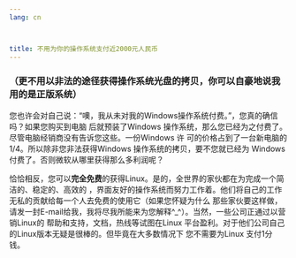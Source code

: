 ```yaml
---
lang: cn



title: 不用为你的操作系统支付近2000元人民币
---
```


<h3>（更不用以非法的途径获得操作系统光盘的拷贝，你可以自豪地说我用的是正版系统）</h3>

您也许会对自己说：“噢，我从未对我的Windows操作系统付费。”，您真的确信吗？如果您购买到电脑
后就预装了Windows 操作系统，那么您已经为之付费了。尽管电脑经销商没有告诉您这些。一份Windows 许
可的价格占到了一台新电脑的1/4。所以除非您非法获得Windows 操作系统的拷贝，要不您就已经为 Windows
付费了。否则微软从哪里获得那么多利润呢？

恰恰相反，您可以<b>完全免费</b>的获得Linux。是的，全世界的家伙都在为完成一个简洁的、稳定的、高效的
，界面友好的操作系统而努力工作着。他们将自己的工作无私的贡献给每一个人去免费的使用它（如果您怀疑为什么
那些家伙要这样做，请发一封E-mail给我，我将尽我所能来为您解释^_^）。当然，一些公司正通过以营销Linux的
帮助和支持，文档，热线等试图在Linux 平台盈利。对于他们公司自己的Linux版本无疑是很棒的。但毕竟在大多数情况下
您不需要为Linux 支付1分钱。




